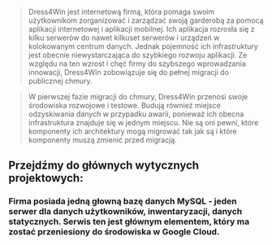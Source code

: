 >   Dress4Win jest internetową firmą, która pomaga swoim użytkownikom zorganizować i zarządzać swoją garderobą za pomocą aplikacji internetowej i aplikacji mobilnej. Ich aplikacja rozrosła się z kilku serwerów do nawet kilkuset serwerów i urządzeń w kolokowanym centrum danych. Jednak pojemność ich infrastruktury jest obecnie niewystarczająca do szybkiego rozwoju aplikacji. Ze względu na ten wzrost i chęć firmy do szybszego wprowadzania innowacji, Dress4Win zobowiązuje się do pełnej migracji do publicznej chmury.

>   W pierwszej fazie migracji do chmury, Dress4Win przenosi swoje środowiska rozwojowe i testowe. Budują również miejsce odzyskiwania danych w przypadku awarii, ponieważ ich obecna infrastruktura znajduje się w jednym miejscu. Nie są oni pewni, które komponenty ich architektury mogą migrować tak jak są i które komponenty muszą zmienić przed migracją.

## Przejdźmy do głównych wytycznych projektowych:

### Firma posiada jedną głowną bazę danych MySQL - jeden serwer dla danych użytkowników, inwentaryzacji, danych statycznych. Serwis ten jest głównym elementem, który ma zostać przeniesiony do środowiska w Google Cloud.
